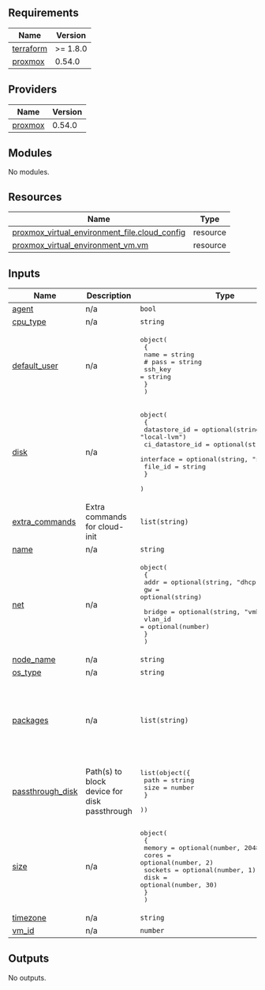 <!-- BEGINNING OF PRE-COMMIT-TERRAFORM DOCS HOOK -->
## Requirements

| Name | Version |
|------|---------|
| <a name="requirement_terraform"></a> [terraform](#requirement\_terraform) | >= 1.8.0 |
| <a name="requirement_proxmox"></a> [proxmox](#requirement\_proxmox) | 0.54.0 |

## Providers

| Name | Version |
|------|---------|
| <a name="provider_proxmox"></a> [proxmox](#provider\_proxmox) | 0.54.0 |

## Modules

No modules.

## Resources

| Name | Type |
|------|------|
| [proxmox_virtual_environment_file.cloud_config](https://registry.terraform.io/providers/bpg/proxmox/0.54.0/docs/resources/virtual_environment_file) | resource |
| [proxmox_virtual_environment_vm.vm](https://registry.terraform.io/providers/bpg/proxmox/0.54.0/docs/resources/virtual_environment_vm) | resource |

## Inputs

| Name | Description | Type | Default | Required |
|------|-------------|------|---------|:--------:|
| <a name="input_agent"></a> [agent](#input\_agent) | n/a | `bool` | `false` | no |
| <a name="input_cpu_type"></a> [cpu\_type](#input\_cpu\_type) | n/a | `string` | `"x86-64-v2-AES"` | no |
| <a name="input_default_user"></a> [default\_user](#input\_default\_user) | n/a | <pre>object(<br>    {<br>      name = string<br>      # pass    = string<br>      ssh_key = string<br>    }<br>  )</pre> | n/a | yes |
| <a name="input_disk"></a> [disk](#input\_disk) | n/a | <pre>object(<br>    {<br>      datastore_id    = optional(string, "local-lvm")<br>      ci_datastore_id = optional(string, "local")<br>      interface       = optional(string, "scsi0")<br>      file_id         = string<br>    }<br>  )</pre> | n/a | yes |
| <a name="input_extra_commands"></a> [extra\_commands](#input\_extra\_commands) | Extra commands for cloud-init | `list(string)` | `[]` | no |
| <a name="input_name"></a> [name](#input\_name) | n/a | `string` | n/a | yes |
| <a name="input_net"></a> [net](#input\_net) | n/a | <pre>object(<br>    {<br>      addr = optional(string, "dhcp")<br>      gw   = optional(string)<br><br>      bridge  = optional(string, "vmbr1")<br>      vlan_id = optional(number)<br>    }<br>  )</pre> | n/a | yes |
| <a name="input_node_name"></a> [node\_name](#input\_node\_name) | n/a | `string` | n/a | yes |
| <a name="input_os_type"></a> [os\_type](#input\_os\_type) | n/a | `string` | `"l26"` | no |
| <a name="input_packages"></a> [packages](#input\_packages) | n/a | `list(string)` | <pre>[<br>  "tmux",<br>  "vim",<br>  "htop",<br>  "iftop",<br>  "iotop",<br>  "fastfetch"<br>]</pre> | no |
| <a name="input_passthrough_disk"></a> [passthrough\_disk](#input\_passthrough\_disk) | Path(s) to block device for disk passthrough | <pre>list(object({<br>    path = string<br>    size = number<br>    }<br>  ))</pre> | `[]` | no |
| <a name="input_size"></a> [size](#input\_size) | n/a | <pre>object(<br>    {<br>      memory  = optional(number, 2048)<br>      cores   = optional(number, 2)<br>      sockets = optional(number, 1)<br>      disk    = optional(number, 30)<br>    }<br>  )</pre> | n/a | yes |
| <a name="input_timezone"></a> [timezone](#input\_timezone) | n/a | `string` | `"Europe/Moscow"` | no |
| <a name="input_vm_id"></a> [vm\_id](#input\_vm\_id) | n/a | `number` | n/a | yes |

## Outputs

No outputs.
<!-- END OF PRE-COMMIT-TERRAFORM DOCS HOOK -->
